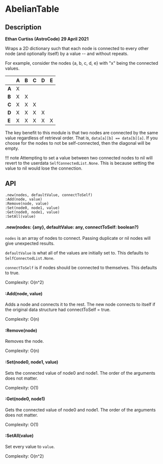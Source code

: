 # AbelianTable

  

## Description

**Ethan Curtiss (AstroCode)**
**29 April 2021**

Wraps a 2D dictionary such that each node is connected to every other node (and optionally itself) by a value -- and without repeats.

For example, consider the nodes {a, b, c, d, e} with "x" being the connected values.

⠀|A | B | C | D | E | 
-|- |- | - | - | - |
**A**| X |
**B**| X | X |
**C**| X | X | X |
**D**| X | X | X | X |
**E**| X | X | X | X | X |

The key benefit to this module is that two nodes are connected by the same value regardless of retrieval order. That is, `data[a][b] == data[b][a]`.
If you choose for the nodes to not be self-connected, then the diagonal will be empty.

!!! note
    Attempting to set a value between two connected nodes to nil will revert to the userdata `SelfConnectedList.None`. This is because setting the value to nil would lose the connection.


## API

	.new(nodes, defaultValue, connectToSelf)
	:Add(node, value)
	:Remove(node, value)
	:Set(node0, node1, value)
	:Get(node0, node1, value)
	:SetAll(value)


#### .new(nodes: {any}, defaultValue: any, connectToSelf: boolean?)

`nodes` is an array of nodes to connect. Passing duplicate or nil nodes will give unexpected results.

`defaultValue` is what all of the values are initially set to. This defaults to `SelfConnectedList.None`.

`connectToSelf` is if nodes should be connected to themselves. This defaults to true.

Complexity: O(n^2)

#### :Add(node, value)

Adds a node and connects it to the rest. The new node connects to itself if the original data structure had connectToSelf = true.

Complexity: O(n)

#### :Remove(node)
Removes the node.

Complexity: O(n)

#### :Set(node0, node1, value)
Sets the connected value of node0 and node1. The order of the arguments does not matter.

Complexity: O(1)

#### :Get(node0, node1)
Gets the connected value of node0 and node1. The order of the arguments does not matter.

Complexity: O(1)

#### :SetAll(value)
Set every value to `value`.

Complexity: O(n^2)